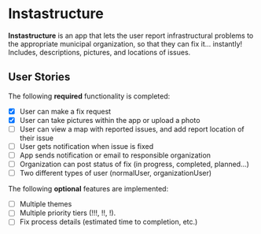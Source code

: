 # Instastructure

**Instastructure** is an app that lets the user report infrastructural problems to the appropriate municipal organization, so that they can fix it... instantly! Includes, descriptions, pictures, and locations of issues.

## User Stories

The following **required** functionality is completed:

- [x] User can make a fix request
- [x] User can take pictures within the app or upload a photo
- [ ] User can view a map with reported issues, and add report location of their issue
- [ ] User gets notification when issue is fixed
- [ ] App sends notification or email to responsible organization
- [ ] Organization can post status of fix (in progress, completed, planned...)
- [ ] Two different types of user (normalUser, organizationUser)

The following **optional** features are implemented:

- [ ] Multiple themes
- [ ] Multiple priority tiers (!!!, !!, !).
- [ ] Fix process details (estimated time to completion, etc.)
